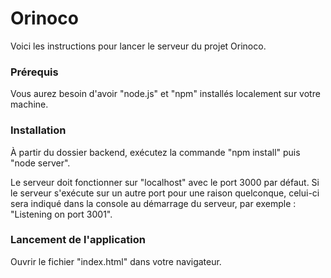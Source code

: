 # Orinoco

Voici les instructions pour lancer le serveur du projet Orinoco.

### Prérequis

Vous aurez besoin d'avoir "node.js" et "npm" installés localement sur votre machine.

### Installation

À partir du dossier backend, exécutez la commande "npm install" puis "node server".

Le serveur doit fonctionner sur "localhost" avec le port 3000 par défaut. Si le
serveur s'exécute sur un autre port pour une raison quelconque, celui-ci sera indiqué dans la
console au démarrage du serveur, par exemple : "Listening on port 3001".

### Lancement de l'application

Ouvrir le fichier "index.html" dans votre navigateur.
